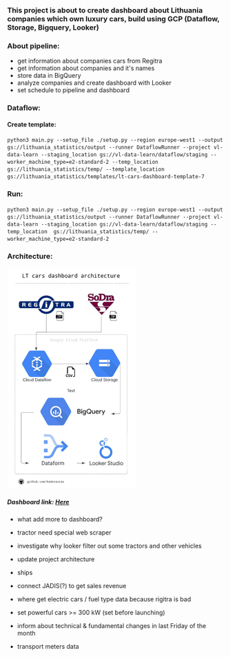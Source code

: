 ### This project is about to create dashboard about Lithuania companies which own luxury cars, build using GCP (Dataflow, Storage, Bigquery, Looker)

### About pipeline:
- get information about companies cars from Regitra
- get information about companies and it's names
- store data in BigQuery
- analyze companies and create dashboard with Looker
- set schedule to pipeline and dashboard

### Dataflow:
#### Create template:
`python3 main.py --setup_file ./setup.py --region europe-west1 --output gs://lithuania_statistics/output --runner DataflowRunner --project vl-data-learn --staging_location gs://vl-data-learn/dataflow/staging --worker_machine_type=e2-standard-2 --temp_location  gs://lithuania_statistics/temp/ --template_location gs://lithuania_statistics/templates/lt-cars-dashboard-template-7`

### Run:
`python3 main.py --setup_file ./setup.py --region europe-west1 --output gs://lithuania_statistics/output --runner DataflowRunner --project vl-data-learn --staging_location gs://vl-data-learn/dataflow/staging --temp_location  gs://lithuania_statistics/temp/ --worker_machine_type=e2-standard-2`

### Architecture:
<img src="./diagram/lt_cars_dashboard.jpeg" alt="Data Pipeline Diagram" width="300">

##### Dashboard link: [Here](https://lookerstudio.google.com/s/uMGgaIay7bA)

- what add more to dashboard?
- tractor need special web scraper
- investigate why looker filter out some tractors and other vehicles
- update project architecture
- ships
- connect JADIS(?) to get sales revenue
- where get electric cars / fuel type data because rigitra is bad

- set powerful cars >= 300 kW (set before launching)
- inform about technical & fundamental changes in last Friday of the month 

- transport meters data